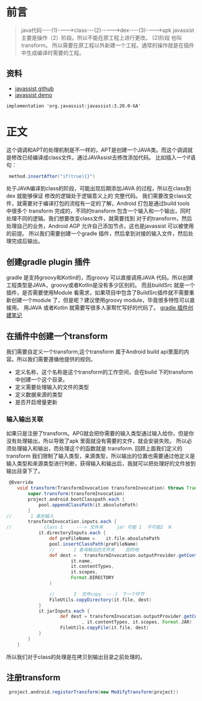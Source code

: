 # 前言
> java代码----(1)---->class---(2)----->dex----(3)---->apk
> javassist 主要是操作（2）阶段。所以不能在原工程上进行更改。
> (2)阶段 也叫transform。
所以需要在原工程以外新建一个工程。通常的操作就是在插件中生成编译时需要的工程。
## 资料
* [javassist github](https://github.com/jboss-javassist/javassist)
* [javassist demo](https://www.w3cschool.cn/article/35230124.html)
````html
implementation 'org.javassist:javassist:3.20.0-GA'
````
# 正文
这个调调和APT的处理机制是不一样的，APT是创建一个JAVA类。而这个调调就是修改已经编译成class文件。通过JAVAssist去修改添加代码。
比如插入一个if语句：
````groovy
 method.insertAfter("if(true){}")
````
处于JAVA编译到class的阶段，可能出现后期添加JAVA 的过程，所以在class到dex 就能够保证 修改的逻辑处于逻辑意义上的
完整代码。 
我们需要改变class文件，就需要对于编译打包的流程有一定的了解，Android 打包是通过build tools 中很多个 transform 
完成的，不同的transform 包含一个输入和一个输出，同时处理不同的逻辑。我们想要改变class文件，就需要找到
对于的transform，然后处理自己的业务，Android AGP 允许自己添加节点，这也是javassist 可以被使用的前提。
所以我们需要创建一个gradle 插件，然后拿到对接的输入文件，然后处理完成后输出。
## 创建gradle plugin 插件
gradle 是支持groovy和Kotlin的，而groovy 可以直接调用JAVA 代码。所以创建工程类型是JAVA，groovy或者Kotlin是没有多少区别的。
而且buildSrc 就是一个插件，是否需要使用Module 看需求，如果项目中包含了BuildSrc插件就不需要重新创建一个module 了，但是呢？建议使用groovy module，毕竟很多特性可以直接用。
用JAVA 或者Kotlin 就需要写很多人家帮忙写好的代码了。
[gradle 插件创建笔记](../../../gradle/创建一个插件.md)
## 在插件中创建一个transform
我们需要自定义一个transform,这个transform 属于Android build api里面的内容。所以我们需要遵循他提供的规则。
* 定义名称，这个名称是这个transform的工作空间，会在build 下的transform中创建一个这个目录。
* 定义需要处理输入的文件的类型
* 定义数据来源的类型
* 是否开启增量更新
### 输入输出关联
如果只是注册了transform。APG就会把你需要的输入类型通过输入给你，但是你没有处理输出，所以导致了apk 里面就没有需要的文件，就会安装失败。
所以必须处理输入和输出，而处理这个的函数就是 transform.
回顾上面我们定义的transform 我们限制了输入类型，来源类型，所以输出的位置也需要通过他定义是输入类型和来源类型进行判断，获得输入和输出后，我就可以把处理好的文件放到输出目录下了。
````groovy
 @Override
    void transform(TransformInvocation transformInvocation) throws TransformException, InterruptedException, IOException {
        super.transform(transformInvocation)
        project.android.bootClasspath.each {
            pool.appendClassPath(it.absolutePath)
        }
//       1 拿到输入
        transformInvocation.inputs.each {
//            class 1     ---> 文件夹     jar 可能 1  不可能2  N
            it.directoryInputs.each {
                def preFileName =    it.file.absolutePath
                pool.insertClassPath(preFileName)
                //       2 查询输出的文件夹    目的地
                def dest =   transformInvocation.outputProvider.getContentLocation(
                        it.name,
                        it.contentTypes,
                        it.scopes,
                        Format.DIRECTORY
                )

                //       3  文件copy  ---》 下一个环节
                FileUtils.copyDirectory(it.file, dest)
            }
            it.jarInputs.each {
                    def dest = transformInvocation.outputProvider.getContentLocation(it.name
                            , it.contentTypes, it.scopes, Format.JAR)
                    FileUtils.copyFile(it.file, dest)
            }
        }
    }
````
所以我们对于class的处理是在拷贝到输出目录之前处理的。
## 注册transform 
```groovy
 project.android.registerTransform(new ModifyTransform(project))
```


